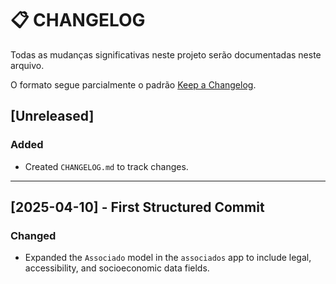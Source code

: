 # 📋 CHANGELOG

Todas as mudanças significativas neste projeto serão documentadas neste arquivo.

O formato segue parcialmente o padrão [Keep a Changelog](https://keepachangelog.com/en/1.0.0/).

## [Unreleased]

### Added

- Created `CHANGELOG.md` to track changes.

---

## [2025-04-10] - First Structured Commit

### Changed

- Expanded the `Associado` model in the `associados` app to include legal, accessibility, and socioeconomic data fields.
